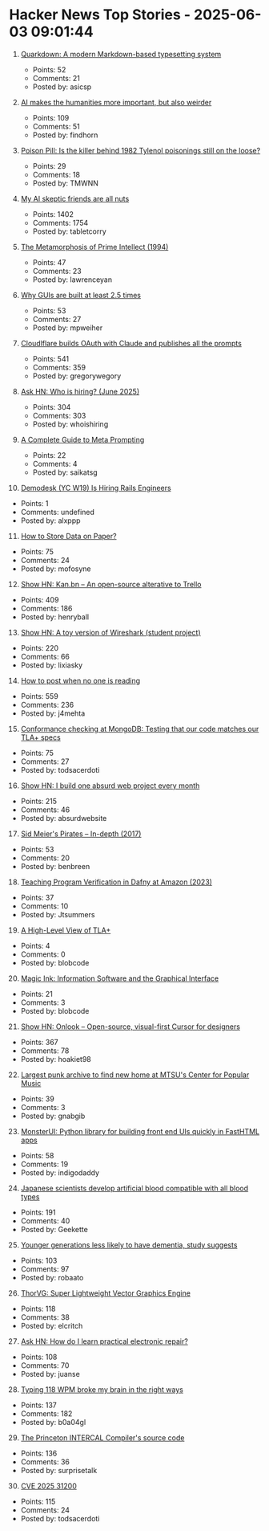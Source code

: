 # Hacker News Top Stories - 2025-06-03 09:01:44

1. [Quarkdown: A modern Markdown-based typesetting system](https://github.com/iamgio/quarkdown)
   - Points: 52
   - Comments: 21
   - Posted by: asicsp

2. [AI makes the humanities more important, but also weirder](https://resobscura.substack.com/p/ai-makes-the-humanities-more-important)
   - Points: 109
   - Comments: 51
   - Posted by: findhorn

3. [Poison Pill: Is the killer behind 1982 Tylenol poisonings still on the loose?](https://www.trulyadventure.us/poison-pill)
   - Points: 29
   - Comments: 18
   - Posted by: TMWNN

4. [My AI skeptic friends are all nuts](https://fly.io/blog/youre-all-nuts/)
   - Points: 1402
   - Comments: 1754
   - Posted by: tabletcorry

5. [The Metamorphosis of Prime Intellect (1994)](https://localroger.com/prime-intellect/mopiall.html)
   - Points: 47
   - Comments: 23
   - Posted by: lawrenceyan

6. [Why GUIs are built at least 2.5 times](https://patricia.no/2025/05/30/why_lean_software_dev_is_wrong.html)
   - Points: 53
   - Comments: 27
   - Posted by: mpweiher

7. [Cloudlflare builds OAuth with Claude and publishes all the prompts](https://github.com/cloudflare/workers-oauth-provider/)
   - Points: 541
   - Comments: 359
   - Posted by: gregorywegory

8. [Ask HN: Who is hiring? (June 2025)](undefined)
   - Points: 304
   - Comments: 303
   - Posted by: whoishiring

9. [A Complete Guide to Meta Prompting](https://www.prompthub.us/blog/a-complete-guide-to-meta-prompting)
   - Points: 22
   - Comments: 4
   - Posted by: saikatsg

10. [Demodesk (YC W19) Is Hiring Rails Engineers](https://demodesk.com/careers)
   - Points: 1
   - Comments: undefined
   - Posted by: alxppp

11. [How to Store Data on Paper?](https://www.monperrus.net/martin/store-data-paper)
   - Points: 75
   - Comments: 24
   - Posted by: mofosyne

12. [Show HN: Kan.bn – An open-source alterative to Trello](https://github.com/kanbn/kan)
   - Points: 409
   - Comments: 186
   - Posted by: henryball

13. [Show HN: A toy version of Wireshark (student project)](https://github.com/lixiasky/vanta)
   - Points: 220
   - Comments: 66
   - Posted by: lixiasky

14. [How to post when no one is reading](https://www.jeetmehta.com/posts/thrive-in-obscurity)
   - Points: 559
   - Comments: 236
   - Posted by: j4mehta

15. [Conformance checking at MongoDB: Testing that our code matches our TLA+ specs](https://www.mongodb.com/blog/post/engineering/conformance-checking-at-mongodb-testing-our-code-matches-our-tla-specs)
   - Points: 75
   - Comments: 27
   - Posted by: todsacerdoti

16. [Show HN: I build one absurd web project every month](https://absurd.website)
   - Points: 215
   - Comments: 46
   - Posted by: absurdwebsite

17. [Sid Meier's Pirates – In-depth (2017)](https://shot97retro.blogspot.com/2017/12/sid-meiers-pirates-in-depth-written.html)
   - Points: 53
   - Comments: 20
   - Posted by: benbreen

18. [Teaching Program Verification in Dafny at Amazon (2023)](https://dafny.org/blog/2023/12/15/teaching-program-verification-in-dafny-at-amazon/)
   - Points: 37
   - Comments: 10
   - Posted by: Jtsummers

19. [A High-Level View of TLA+](https://lamport.azurewebsites.net/tla/high-level-view.html)
   - Points: 4
   - Comments: 0
   - Posted by: blobcode

20. [Magic Ink: Information Software and the Graphical Interface](https://worrydream.com/MagicInk/)
   - Points: 21
   - Comments: 3
   - Posted by: blobcode

21. [Show HN: Onlook – Open-source, visual-first Cursor for designers](https://github.com/onlook-dev/onlook)
   - Points: 367
   - Comments: 78
   - Posted by: hoakiet98

22. [Largest punk archive to find new home at MTSU's Center for Popular Music](https://mtsunews.com/worlds-largest-punk-archive-moves-to-center-for-popular-music/)
   - Points: 39
   - Comments: 3
   - Posted by: gnabgib

23. [MonsterUI: Python library for building front end UIs quickly in FastHTML apps](https://www.answer.ai/posts/2025-01-15-monsterui.html)
   - Points: 58
   - Comments: 19
   - Posted by: indigodaddy

24. [Japanese scientists develop artificial blood compatible with all blood types](https://www.tokyoweekender.com/entertainment/tech-trends/japanese-scientists-develop-artificial-blood/)
   - Points: 191
   - Comments: 40
   - Posted by: Geekette

25. [Younger generations less likely to have dementia, study suggests](https://www.theguardian.com/society/2025/jun/02/younger-generations-less-likely-dementia-study)
   - Points: 103
   - Comments: 97
   - Posted by: robaato

26. [ThorVG: Super Lightweight Vector Graphics Engine](https://www.thorvg.org/about)
   - Points: 118
   - Comments: 38
   - Posted by: elcritch

27. [Ask HN: How do I learn practical electronic repair?](undefined)
   - Points: 108
   - Comments: 70
   - Posted by: juanse

28. [Typing 118 WPM broke my brain in the right ways](http://balaji-amg.surge.sh/blog/typing-118-wpm-brain-rewiring)
   - Points: 137
   - Comments: 182
   - Posted by: b0a04gl

29. [The Princeton INTERCAL Compiler's source code](https://esoteric.codes/blog/published-for-the-first-time-the-original-intercal72-compiler-code)
   - Points: 136
   - Comments: 36
   - Posted by: surprisetalk

30. [CVE 2025 31200](https://blog.noahhw.dev/posts/cve-2025-31200/)
   - Points: 115
   - Comments: 24
   - Posted by: todsacerdoti

